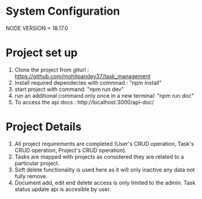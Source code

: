 # System Configuration 
NODE VERSION = 18.17.0

# Project set up
1. Clone the project from giturl : https://github.com/mohitpandey37/task_management 
2. Install required dependecies with commnad : "npm install"
3. start project with command: "npm run dev"
4. run an additional command only once in a new terminal: "npm run doc"
5. To access the api docs : http://localhost:3000/api-doc/

# Project Details
1. All project requirements are completed (User's CRUD operation, Task's CRUD operation, Project's CRUD operation).
2. Tasks are mapped with projects as considered they are related to a particular project. 
3. Soft delete functionality is used here as it will only inactive any data not fully remove.
4. Document add, edit end delete access is only limited to the admin. Task status update api is accesible by user. 
